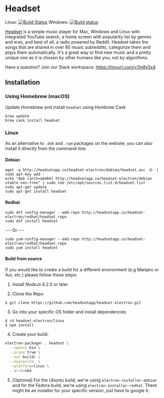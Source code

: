 # Headset

Linux: [![Build Status](https://travis-ci.org/headsetapp/headset-electron.svg?branch=master)](https://travis-ci.org/headsetapp/headset-electron)
Windows: [![Build status](https://ci.appveyor.com/api/projects/status/8mpmtejnutifoybg/branch/master?svg=true)](https://ci.appveyor.com/project/danielravina/headset-electron/branch/master)

[Headset](http://headsetapp.co) is a simple music player for Mac, Windows and Linux with integrated YouTube search, a home screen with popularity list by genres and eras, and best of all, a radio powered by Reddit. Headset takes the songs that are shared in over 80 music subreddits, categorize them and plays them automatically. It's a great way to find new music and a pretty unique one as it is chosen by other humans like you, not by algorithms.

Have a question? Join our Slack workspace: https://tinyurl.com/y7m8y5x4

## Installation

### Using Homebrew (macOS)

Update Homebrew and install `headset` using Hombrew Cask

```
brew update
brew cask install headset
```

### Linux
As an alternative to `.deb` and `.rpm` packages on the website, you can also install it directly from the command-line:

#### Debian
```
wget -q http://headsetapp.co/headset-electron/debian/headset.asc -O- | sudo apt-key add -
echo "deb [arch=amd64] http://headsetapp.co/headset-electron/debian stable non-free" | sudo tee /etc/apt/sources.list.d/headset.list
sudo apt-get update
sudo apt-get install headset
```

#### Redhat
```
sudo dnf config-manager --add-repo http://headsetapp.co/headset-electron/redhat/headset.repo
sudo dnf install headset
```
--- Or ---
```
sudo yum-config-manager --add-repo http://headsetapp.co/headset-electron/redhat/headset.repo
sudo yum install headset
```

#### Build from source

If you would like to create a build for a different environment (e.g Manjaro or Aur, etc.) please follow these steps:

1. Install _NodeJs_ 6.2.0 or later

2. Clone the Repo
```bash
$ git clone https://github.com/headsetapp/headset-electron.git
```
3. Go into your specific OS folder and install dependencies
```
$ cd headset-electron/linux
$ npm install
```
4. Create your build:
```bash
electron-packager . headset \
  --ignore bin \
  --prune true \
  --out build/ \
  --overwrite  \
  --platform=linux \
  --arch=x64
```
5. [Optional] For the Ubuntu build, we're using `electron-installer-debian` and for the Fedora build, we're using `electron-installer-redhat`. There might be an installer for your specific version, just have to google it.
